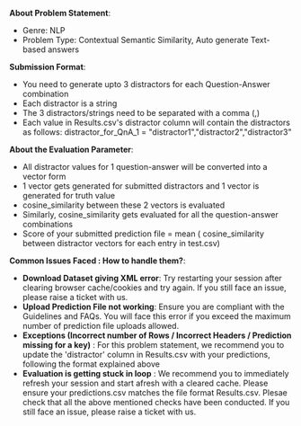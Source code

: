 **About Problem Statement**:
 - Genre: NLP
 - Problem Type: Contextual Semantic Similarity, Auto generate Text-based answers

**Submission Format**:
 - You need to generate upto 3 distractors for each Question-Answer combination
 - Each distractor is a string
 - The 3 distractors/strings need to be separated with a comma (,)
 - Each value in Results.csv's distractor column will contain the distractors as follows:
	distractor_for_QnA_1 = "distractor1","distractor2","distractor3"

**About the Evaluation Parameter**:
 - All distractor values for 1 question-answer will be converted into a vector form
 - 1 vector gets generated for submitted distractors and 1 vector is generated for truth value
 - cosine_similarity between these 2 vectors is evaluated
 - Similarly, cosine_similarity gets evaluated for all the question-answer combinations
 - Score of your submitted prediction file = mean ( cosine_similarity between distractor vectors for each entry in test.csv)

 
**Common Issues Faced : How to handle them?**:

 - **Download Dataset giving XML error**: Try restarting your session after clearing browser cache/cookies and try again. If you still face an issue, please raise a ticket with us.
 - **Upload Prediction File not working**: Ensure you are compliant with the Guidelines and FAQs. You will face this error if you exceed the maximum number of prediction file uploads allowed.
 - **Exceptions (Incorrect number of Rows / Incorrect Headers / Prediction missing for a key)** : For this problem statement, we recommend you to update the 'distractor' column in Results.csv with your predictions, following the format explained above
 - **Evaluation is getting stuck in loop** : We recommend you to immediately refresh your session and start afresh with a cleared cache. Please ensure your predictions.csv matches the file format Results.csv. Plesae check that all the above mentioned checks have been conducted. If you still face an issue, please raise a ticket with us.	
